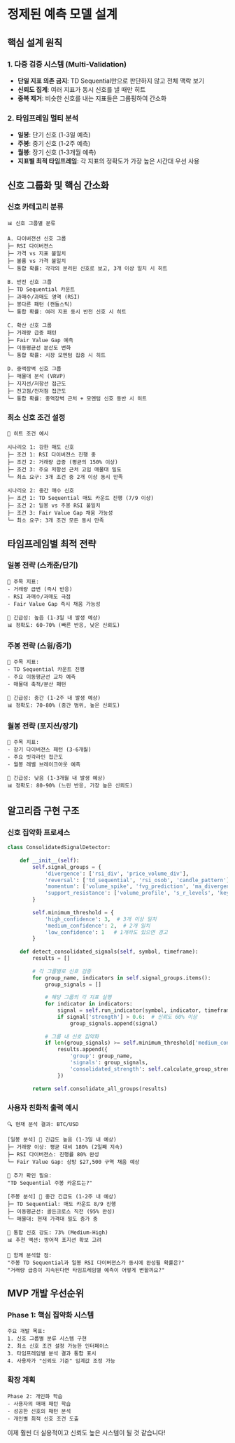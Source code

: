 # 정제된 예측 모델 설계

## 핵심 설계 원칙

### 1. 다중 검증 시스템 (Multi-Validation)
- **단일 지표 의존 금지**: TD Sequential만으로 판단하지 않고 전체 맥락 보기
- **신뢰도 집계**: 여러 지표가 동시 신호를 낼 때만 히트
- **중복 제거**: 비슷한 신호를 내는 지표들은 그룹핑하여 간소화

### 2. 타임프레임 멀티 분석
- **일봉**: 단기 신호 (1-3일 예측)
- **주봉**: 중기 신호 (1-2주 예측)  
- **월봉**: 장기 신호 (1-3개월 예측)
- **지표별 최적 타임프레임**: 각 지표의 정확도가 가장 높은 시간대 우선 사용

## 신호 그룹화 및 핵심 간소화

### 신호 카테고리 분류
```
📊 신호 그룹별 분류

A. 다이버젼션 신호 그룹
├─ RSI 다이버젼스
├─ 가격 vs 지표 불일치
├─ 볼륨 vs 가격 불일치
└─ 통합 확률: 각각의 분리된 신호로 보고, 3개 이상 일치 시 히트

B. 반전 신호 그룹  
├─ TD Sequential 카운트
├─ 과매수/과매도 영역 (RSI)
├─ 봉다른 패턴 (캔들스틱)
└─ 통합 확률: 여러 지표 동시 반전 신호 시 히트

C. 확산 신호 그룹
├─ 거래량 급증 패턴
├─ Fair Value Gap 예측
├─ 이동평균선 분산도 변화
└─ 통합 확률: 시장 모멘텀 집중 시 히트

D. 중액장벽 신호 그룹
├─ 매물대 분석 (VRVP)
├─ 지지선/저항선 접근도
├─ 전고점/전저점 접근도
└─ 통합 확률: 중액장벽 근처 + 모멘텀 신호 동반 시 히트
```

### 최소 신호 조건 설정
```
🎯 히트 조건 예시

시나리오 1: 강한 매도 신호
├─ 조건 1: RSI 다이버젼스 진행 중
├─ 조건 2: 거래량 급증 (평균의 150% 이상)
├─ 조건 3: 주요 저항선 근처 고임 매물대 밀도 
└─ 최소 요구: 3개 조건 중 2개 이상 동시 만족

시나리오 2: 중간 매수 신호
├─ 조건 1: TD Sequential 매도 카운트 진행 (7/9 이상)
├─ 조건 2: 일봉 vs 주봉 RSI 불일치
├─ 조건 3: Fair Value Gap 채움 가능성
└─ 최소 요구: 3개 조건 모든 동시 만족
```

## 타임프레임별 최적 전략

### 일봉 전략 (스캐준/단기)
```
🎯 주목 지표:
- 거래량 급변 (즉시 반응)
- RSI 과매수/과매도 극점
- Fair Value Gap 즉시 채움 가능성

🚨 긴급성: 높음 (1-3일 내 발생 예상)
📊 정확도: 60-70% (빠른 반응, 낮은 신뢰도)
```

### 주봉 전략 (스윙/중기)
```
🎯 주목 지표:  
- TD Sequential 카운트 진행
- 주요 이동평균선 교차 예측
- 매물대 축적/분산 패턴

🚨 긴급성: 중간 (1-2주 내 발생 예상)
📊 정확도: 70-80% (중간 범위, 높은 신뢰도)
```

### 월봉 전략 (포지션/장기)
```
🎯 주목 지표:
- 장기 다이버젼스 패턴 (3-6개월)
- 주요 빗각라인 접근도
- 월봉 레벨 브레이크아웃 예측

🚨 긴급성: 낮음 (1-3개월 내 발생 예상)  
📊 정확도: 80-90% (느린 반응, 가장 높은 신뢰도)
```

## 알고리즘 구현 구조

### 신호 집약화 프로세스
```python
class ConsolidatedSignalDetector:
    
    def __init__(self):
        self.signal_groups = {
            'divergence': ['rsi_div', 'price_volume_div'],
            'reversal': ['td_sequential', 'rsi_osob', 'candle_pattern'],
            'momentum': ['volume_spike', 'fvg_prediction', 'ma_divergence'],
            'support_resistance': ['volume_profile', 's_r_levels', 'key_levels']
        }
        
        self.minimum_threshold = {
            'high_confidence': 3,  # 3개 이상 일치
            'medium_confidence': 2,  # 2개 일치  
            'low_confidence': 1   # 1개라도 있으면 경고
        }
    
    def detect_consolidated_signals(self, symbol, timeframe):
        results = []
        
        # 각 그룹별로 신호 검증
        for group_name, indicators in self.signal_groups.items():
            group_signals = []
            
            # 해당 그룹의 각 지표 실행
            for indicator in indicators:
                signal = self.run_indicator(symbol, indicator, timeframe)
                if signal['strength'] > 0.6:  # 신뢰도 60% 이상
                    group_signals.append(signal)
            
            # 그룹 내 신호 집약화
            if len(group_signals) >= self.minimum_threshold['medium_confidence']:
                results.append({
                    'group': group_name,
                    'signals': group_signals,
                    'consolidated_strength': self.calculate_group_strength(group_signals)
                })
        
        return self.consolidate_all_groups(results)
```

### 사용자 친화적 출력 예시
```
🔍 현재 분석 결과: BTC/USD

[일봉 분석] 📅 긴급도 높음 (1-3일 내 예상)
├─ 거래량 이상: 평균 대비 180% (2일째 지속)
├─ RSI 다이버젼스: 진행률 80% 완성
└─ Fair Value Gap: 상방 $27,500 구역 채움 예상

🤔 추가 확인 필요: 
"TD Sequential 주봉 카운트는?"

[주봉 분석] 📅 중간 긴급도 (1-2주 내 예상)  
├─ TD Sequential: 매도 카운트 8/9 진행
├─ 이동평균선: 골든크로스 직전 (95% 완성)
└─ 매물대: 현재 가격대 밀도 증가 중

🎯 통합 신호 강도: 73% (Medium-High)
📊 추천 액션: 방어적 포지션 확보 고려

🤔 함께 분석할 점:
"주봉 TD Sequential과 일봉 RSI 다이버젼스가 동시에 완성될 확률은?"
"거래량 급증이 지속된다면 타임프레임별 예측이 어떻게 변할까요?"
```

## MVP 개발 우선순위

### Phase 1: 핵심 집약화 시스템
```
주요 개발 목표:
1. 신호 그룹별 분류 시스템 구현
2. 최소 신호 조건 설정 가능한 인터페이스  
3. 타임프레임별 분석 결과 통합 표시
4. 사용자가 "신뢰도 기준" 임계값 조정 가능
```

### 확장 계획
```
Phase 2: 개인화 학습
- 사용자의 매매 패턴 학습
- 성공한 신호의 패턴 분석
- 개인별 최적 신호 조건 도출
```

이제 훨씬 더 실용적이고 신뢰도 높은 시스템이 될 것 같습니다!

